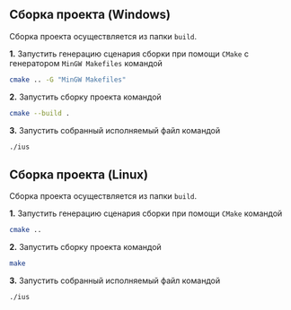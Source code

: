 ## Сборка проекта (Windows)

Сборка проекта осуществляется из папки `build`.

**1.** Запустить генерацию сценария сборки при помощи `CMake` с генератором `MinGW Makefiles` командой
```bash
cmake .. -G "MinGW Makefiles"
```

**2.** Запустить сборку проекта командой
```bash
cmake --build .
```

**3.** Запустить собранный исполняемый файл командой

```bash
./ius
```

## Сборка проекта (Linux)

Сборка проекта осуществляется из папки `build`.

**1.** Запустить генерацию сценария сборки при помощи `CMake` командой
```bash
cmake ..
```

**2.** Запустить сборку проекта командой
```bash
make
```

**3.** Запустить собранный исполняемый файл командой

```bash
./ius
```

